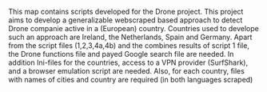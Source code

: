 This map contains scripts developed for the Drone project.
This project aims to develop a generalizable webscraped based approach to detect
Drone companie active in a (European) country. Countries used to develope such an
approach are Ireland, the Netherlands, Spain and Germany. 
Apart from the script files (1,2,3,4a,4b) and the combines results of script 1 file,
the Drone functions file and payed Google search file are needed.
In addition Ini-files for the countries, access to a VPN provider (SurfShark), and a browser emulation script are needed.
Also, for each country, files with names of cities and country are required (in both languages scraped)

